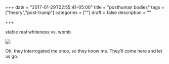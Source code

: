 +++
date = "2017-01-29T02:55:41-05:00"
title = "posthuman bodies"
tags = ["theory","post-trump"]
categories = [""]
draft = false
description = ""

+++

stable real whiteness vs. womb

[![](/img/death-stares.jpeg)](/pdf/post-human.pdf)

<!--more--> 

Oh, they interrogated me once, so they know me. They’ll come here
and let us go.